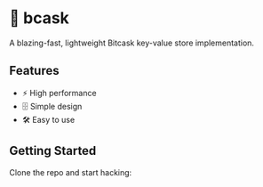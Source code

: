 # 🚀 bcask

A blazing-fast, lightweight Bitcask key-value store implementation.

## Features

- ⚡ High performance
- 🗄️ Simple design
- 🛠️ Easy to use

## Getting Started

Clone the repo and start hacking:


